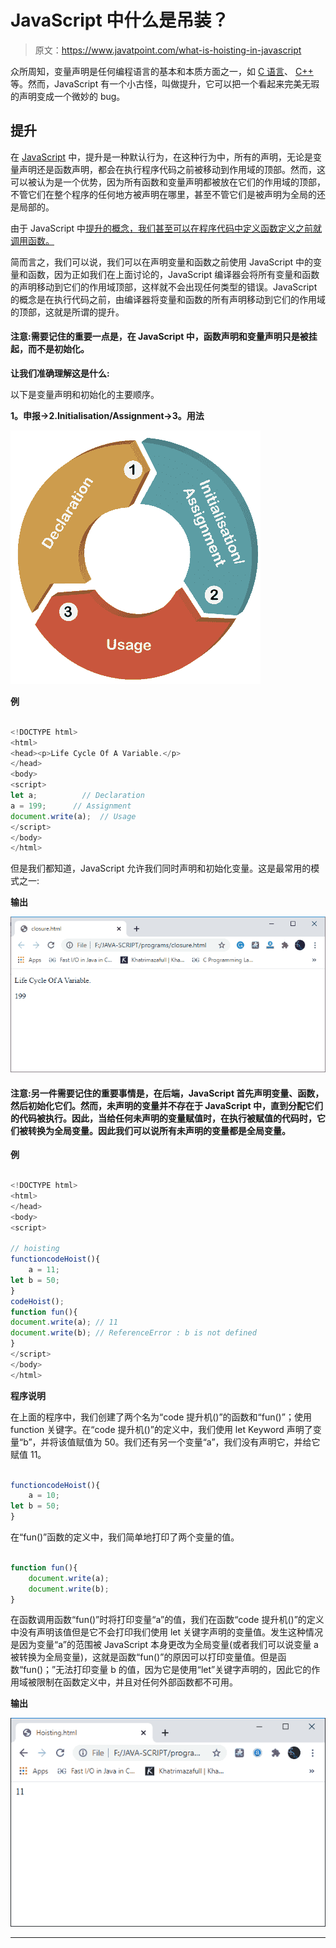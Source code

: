 # JavaScript 中什么是吊装？

> 原文：<https://www.javatpoint.com/what-is-hoisting-in-javascript>

众所周知，变量声明是任何编程语言的基本和本质方面之一，如 [C 语言](https://www.javatpoint.com/c-programming-language-tutorial)、 [C++](https://www.javatpoint.com/cpp-tutorial) 等。然而，JavaScript 有一个小古怪，叫做提升，它可以把一个看起来完美无瑕的声明变成一个微妙的 bug。

## 提升

在 [JavaScript](https://www.javatpoint.com/javascript-tutorial) 中，提升是一种默认行为，在这种行为中，所有的声明，无论是变量声明还是函数声明，都会在执行程序代码之前被移动到作用域的顶部。然而，这可以被认为是一个优势，因为所有函数和变量声明都被放在它们的作用域的顶部，不管它们在整个程序的任何地方被声明在哪里，甚至不管它们是被声明为全局的还是局部的。

由于 JavaScript 中[提升的概念，我们甚至可以在程序代码中定义函数定义之前就调用函数。](https://www.javatpoint.com/javascript-hoisting)

简而言之，我们可以说，我们可以在声明变量和函数之前使用 JavaScript 中的变量和函数，因为正如我们在上面讨论的，JavaScript 编译器会将所有变量和函数的声明移动到它们的作用域顶部，这样就不会出现任何类型的错误。JavaScript 的概念是在执行代码之前，由编译器将变量和函数的所有声明移动到它们的作用域的顶部，这就是所谓的提升。

#### 注意:需要记住的重要一点是，在 JavaScript 中，函数声明和变量声明只是被挂起，而不是初始化。

**让我们准确理解这是什么:**

以下是变量声明和初始化的主要顺序。

**1。申报->2.Initialisation/Assignment->3。用法**

![What is hoisting in JavaScript](img/9573d0f907d8d9845b56840c7399f063.png)

**例**

```js

<!DOCTYPE html>
<html>
<head><p>Life Cycle Of A Variable.</p>
</head>
<body>
<script>
let a;          // Declaration
a = 199;      // Assignment
document.write(a);  // Usage
</script>
</body>
</html>

```

但是我们都知道，JavaScript 允许我们同时声明和初始化变量。这是最常用的模式之一:

**输出**

![What is hoisting in JavaScript](img/a7a448913fb3b5b1d3ae5c806a362519.png)

#### 注意:另一件需要记住的重要事情是，在后端，JavaScript 首先声明变量、函数，然后初始化它们。然而，未声明的变量并不存在于 JavaScript 中，直到分配它们的代码被执行。因此，当给任何未声明的变量赋值时，在执行被赋值的代码时，它们被转换为全局变量。因此我们可以说所有未声明的变量都是全局变量。

**例**

```js

<!DOCTYPE html>
<html>
</head>
<body>
<script>

// hoisting 
functioncodeHoist(){ 
    a = 11; 
let b = 50; 
} 
codeHoist(); 
function fun(){
document.write(a); // 11
document.write(b); // ReferenceError : b is not defined
}
</script>
</body>
</html>

```

**程序说明**

在上面的程序中，我们创建了两个名为“code 提升机()”的函数和“fun()”；使用 function 关键字。在“code 提升机()”的定义中，我们使用 let Keyword 声明了变量“b”，并将该值赋值为 50。我们还有另一个变量“a”，我们没有声明它，并给它赋值 11。

```js

functioncodeHoist(){ 
    a = 10; 
let b = 50; 
} 

```

在“fun()”函数的定义中，我们简单地打印了两个变量的值。

```js

function fun(){
	document.write(a);
	document.write(b);
}

```

在函数调用函数“fun()”时将打印变量“a”的值，我们在函数“code 提升机()”的定义中没有声明该值但是它不会打印我们使用 let 关键字声明的变量值。发生这种情况是因为变量“a”的范围被 JavaScript 本身更改为全局变量(或者我们可以说变量 a 被转换为全局变量)，这就是函数“fun()”的原因可以打印变量值。但是函数“fun()；”无法打印变量 b 的值，因为它是使用“let”关键字声明的，因此它的作用域被限制在函数定义中，并且对任何外部函数都不可用。

**输出**

![What is hoisting in JavaScript](img/0fbfe9558551af50888a8a5d4f9af8b1.png)

* * *